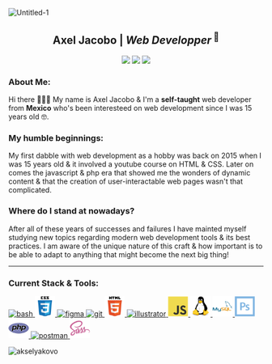 ![Untitled-1](https://github.com/AkselYakovo/akselyakovo/assets/122695920/7338cbd1-5a1d-45c0-b52c-38c3d864e8f3)
<div align="center">
  <h2>Axel Jacobo | <em>Web Developper</em><sup> 🚀</sup></h2>
  <img src='https://img.shields.io/badge/-Currently%20Learning:-fe5751?style=flat'/>
  <img src='https://img.shields.io/badge/-Node.JS-0c0c0c??style=flat&logo=nodedotjs'/>
  <img src='https://img.shields.io/badge/-Express.JS-157ebf??style=flat&logo=express'/>
</div>

<h3>About Me:</h3>

Hi there 🙋🏻‍♂️ My name is Axel Jacobo & I'm a **self-taught** web developer from **Mexico** who's been interesteed on web development since I was 15 years old 🤓.

### My humble beginnings:
My first dabble with web development as a hobby was back on 2015 when I was 15 years old & it involved a youtube course on HTML & CSS. Later on comes the javascript & php era that showed me the wonders of dynamic content & that the creation of user-interactable web pages wasn't that complicated.

### Where do I stand at nowadays?
After all of these years of successes and failures I have mainted myself studying new topics regarding modern web development tools & its best practices. I am aware of the unique nature of this craft & how important is to be able to adapt to anything that might become the next big thing! 

---
<h3 align="left">Current Stack & Tools:</h3>
<p align="left"> <a href="https://www.gnu.org/software/bash/" target="_blank" rel="noreferrer"> <img src="https://www.vectorlogo.zone/logos/gnu_bash/gnu_bash-icon.svg" alt="bash" width="40" height="40"/> </a> <a href="https://www.w3schools.com/css/" target="_blank" rel="noreferrer"> <img src="https://raw.githubusercontent.com/devicons/devicon/master/icons/css3/css3-original-wordmark.svg" alt="css3" width="40" height="40"/> </a> <a href="https://www.figma.com/" target="_blank" rel="noreferrer"> <img src="https://www.vectorlogo.zone/logos/figma/figma-icon.svg" alt="figma" width="40" height="40"/> </a> <a href="https://git-scm.com/" target="_blank" rel="noreferrer"> <img src="https://www.vectorlogo.zone/logos/git-scm/git-scm-icon.svg" alt="git" width="40" height="40"/> </a> <a href="https://www.w3.org/html/" target="_blank" rel="noreferrer"> <img src="https://raw.githubusercontent.com/devicons/devicon/master/icons/html5/html5-original-wordmark.svg" alt="html5" width="40" height="40"/> </a> <a href="https://www.adobe.com/in/products/illustrator.html" target="_blank" rel="noreferrer"> <img src="https://www.vectorlogo.zone/logos/adobe_illustrator/adobe_illustrator-icon.svg" alt="illustrator" width="40" height="40"/> </a> <a href="https://developer.mozilla.org/en-US/docs/Web/JavaScript" target="_blank" rel="noreferrer"> <img src="https://raw.githubusercontent.com/devicons/devicon/master/icons/javascript/javascript-original.svg" alt="javascript" width="40" height="40"/> </a> <a href="https://www.linux.org/" target="_blank" rel="noreferrer"> <img src="https://raw.githubusercontent.com/devicons/devicon/master/icons/linux/linux-original.svg" alt="linux" width="40" height="40"/> </a> <a href="https://www.mysql.com/" target="_blank" rel="noreferrer"> <img src="https://raw.githubusercontent.com/devicons/devicon/master/icons/mysql/mysql-original-wordmark.svg" alt="mysql" width="40" height="40"/> </a> <a href="https://www.photoshop.com/en" target="_blank" rel="noreferrer"> <img src="https://raw.githubusercontent.com/devicons/devicon/master/icons/photoshop/photoshop-line.svg" alt="photoshop" width="40" height="40"/> </a> <a href="https://www.php.net" target="_blank" rel="noreferrer"> <img src="https://raw.githubusercontent.com/devicons/devicon/master/icons/php/php-original.svg" alt="php" width="40" height="40"/> </a> <a href="https://postman.com" target="_blank" rel="noreferrer"> <img src="https://www.vectorlogo.zone/logos/getpostman/getpostman-icon.svg" alt="postman" width="40" height="40"/> </a> <a href="https://sass-lang.com" target="_blank" rel="noreferrer"> <img src="https://raw.githubusercontent.com/devicons/devicon/master/icons/sass/sass-original.svg" alt="sass" width="40" height="40"/> </a> </p>
<!-- <p aling='center'>&nbsp;<img src='https://streak-stats.demolab.com?user=AkselYakovo&border_radius=25&exclude_days=Sun&card_width=465' align='right' />
</p> -->
  
<p><img align="left" src="https://github-readme-stats.vercel.app/api/top-langs?username=akselyakovo&show_icons=true&locale=en&layout=compact" alt="akselyakovo" /></p>

<!-- <p>&nbsp;<img align="center" src="https://github-readme-stats.vercel.app/api?username=akselyakovo&show_icons=true&locale=en" alt="akselyakovo" /></p> -->
